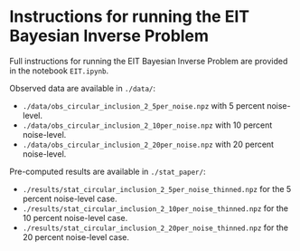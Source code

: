 # Instructions for running the EIT Bayesian Inverse Problem

Full instructions for running the EIT Bayesian Inverse Problem are provided in 
the notebook `EIT.ipynb`. 

Observed data are available in `./data/`:
  - `./data/obs_circular_inclusion_2_5per_noise.npz` with 5 percent noise-level.
  - `./data/obs_circular_inclusion_2_10per_noise.npz` with 10 percent noise-level.
  - `./data/obs_circular_inclusion_2_20per_noise.npz` with 20 percent noise-level.

Pre-computed results are available in `./stat_paper/`:
  - `./results/stat_circular_inclusion_2_5per_noise_thinned.npz` for the 5 percent noise-level case.
  - `./results/stat_circular_inclusion_2_10per_noise_thinned.npz` for the 10 percent noise-level case.
  - `./results/stat_circular_inclusion_2_20per_noise_thinned.npz` for the 20 percent noise-level case.
